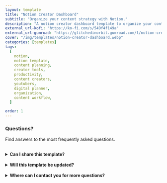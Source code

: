 ```yaml
---
layout: template
title: "Notion Creator Dashboard"
subtitle: "Organize your content strategy with Notion."
description: "A notion creator dashboard template to organize your content strategy."
external_url-kofi: "https://ko-fi.com/s/549f4f149a"
external_url-gumroad: "https://glitchedinorbit.gumroad.com/l/notion-creator-dashboard"
cover: "/img/templates/notion-creator-dashboard.webp"
categories: [templates]
tags:
  [
    notion,
    notion template,
    content planning,
    creator tools,
    productivity,
    content creators,
    youtubers,
    digital planner,
    organization,
    content workflow,
  ]

order: 1
---
```


### Questions?

Find answers to the most frequently asked questions.

<br>

<details>
    <summary><b>Can I share this template?</b></summary>

    <br>

    Yes! I even encourage you to share the template with others, because I'd like to reach as many people as possible. But please don't alter any of my content or sell the template yourself.

</details>

<br>

<details>
    <summary><b>Will this template be updated?</b></summary>

    <br>

    My plan is to update the template when I feel necessary to make sure the information stays current and relevant.

</details>

<br>

<details>
    <summary><b>Where can I contact you for more questions?</b></summary>

    <br>

    You can contact me at glitchedinorbit@gmail.com and I'll be happy to answer any questions or concerns.

</details>

